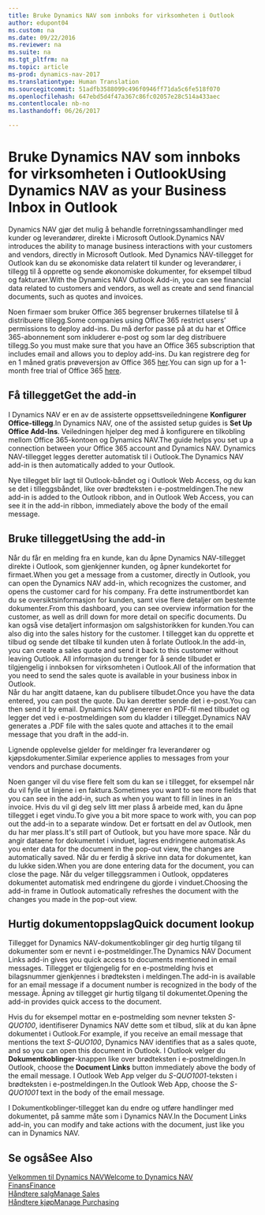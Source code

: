 ```yaml
---
title: Bruke Dynamics NAV som innboks for virksomheten i Outlook
author: edupont04
ms.custom: na
ms.date: 09/22/2016
ms.reviewer: na
ms.suite: na
ms.tgt_pltfrm: na
ms.topic: article
ms-prod: dynamics-nav-2017
ms.translationtype: Human Translation
ms.sourcegitcommit: 51adfb3588099c496f0946ff71da5c6fe518f070
ms.openlocfilehash: 647ebd5d4f47a367c86fc02057e28c514a433aec
ms.contentlocale: nb-no
ms.lasthandoff: 06/26/2017

---
```


# <a name="using-dynamics-nav-as-your-business-inbox-in-outlook"></a><span data-ttu-id="5452c-102">Bruke Dynamics NAV som innboks for virksomheten i Outlook</span><span class="sxs-lookup"><span data-stu-id="5452c-102">Using Dynamics NAV as your Business Inbox in Outlook</span></span>
<span data-ttu-id="5452c-103">Dynamics NAV gjør det mulig å behandle forretningssamhandlinger med kunder og leverandører, direkte i Microsoft Outlook.</span><span class="sxs-lookup"><span data-stu-id="5452c-103">Dynamics NAV introduces the ability to manage business interactions with your customers and vendors, directly in Microsoft Outlook.</span></span> <span data-ttu-id="5452c-104">Med Dynamics NAV-tillegget for Outlook kan du se økonomiske data relatert til kunder og leverandører, i tillegg til å opprette og sende økonomiske dokumenter, for eksempel tilbud og fakturaer.</span><span class="sxs-lookup"><span data-stu-id="5452c-104">With the Dynamics NAV Outlook Add-in, you can see financial data related to customers and vendors, as well as create and send financial documents, such as quotes and invoices.</span></span>  

<span data-ttu-id="5452c-105">Noen firmaer som bruker Office 365 begrenser brukernes tillatelse til å distribuere tillegg.</span><span class="sxs-lookup"><span data-stu-id="5452c-105">Some companies using Office 365 restrict users’ permissions to deploy add-ins.</span></span> <span data-ttu-id="5452c-106">Du må derfor passe på at du har et Office 365-abonnement som inkluderer e-post og som lar deg distribuere tillegg.</span><span class="sxs-lookup"><span data-stu-id="5452c-106">So you must make sure that you have an Office 365 subscription that includes email and allows you to deploy add-ins.</span></span> <span data-ttu-id="5452c-107">Du kan registrere deg for en 1 måned gratis prøveversjon av Office 365 [her](https://products.office.com/try).</span><span class="sxs-lookup"><span data-stu-id="5452c-107">You can sign up for a 1-month free trial of Office 365 [here](https://products.office.com/try).</span></span>  

## <a name="get-the-add-in"></a><span data-ttu-id="5452c-108">Få tillegget</span><span class="sxs-lookup"><span data-stu-id="5452c-108">Get the add-in</span></span>
<span data-ttu-id="5452c-109">I Dynamics NAV er en av de assisterte oppsettsveiledningene **Konfigurer Office-tillegg**.</span><span class="sxs-lookup"><span data-stu-id="5452c-109">In Dynamics NAV, one of the assisted setup guides is **Set Up Office Add-Ins**.</span></span> <span data-ttu-id="5452c-110">Veiledningen hjelper deg med å konfigurere en tilkobling mellom Office 365-kontoen og Dynamics NAV.</span><span class="sxs-lookup"><span data-stu-id="5452c-110">The guide helps you  set up a connection between your Office 365 account and Dynamics NAV.</span></span> <span data-ttu-id="5452c-111">Dynamics NAV-tillegget legges deretter automatisk til i Outlook.</span><span class="sxs-lookup"><span data-stu-id="5452c-111">The Dynamics NAV add-in is then automatically added to your Outlook.</span></span>  

<span data-ttu-id="5452c-112">Nye tillegget blir lagt til Outlook-båndet og i Outlook Web Access, og du kan se det i tilleggsbåndet, like over brødteksten i e-postmeldingen.</span><span class="sxs-lookup"><span data-stu-id="5452c-112">The new add-in is added to the Outlook ribbon, and in Outlook Web Access, you can see it in the add-in ribbon, immediately above the body of the email message.</span></span>  

## <a name="using-the-add-in"></a><span data-ttu-id="5452c-113">Bruke tillegget</span><span class="sxs-lookup"><span data-stu-id="5452c-113">Using the add-in</span></span>
<span data-ttu-id="5452c-114">Når du får en melding fra en kunde, kan du åpne Dynamics NAV-tillegget direkte i Outlook, som gjenkjenner kunden, og åpner kundekortet for firmaet.</span><span class="sxs-lookup"><span data-stu-id="5452c-114">When you get a message from a customer, directly in Outlook, you can open the Dynamics NAV add-in, which recognizes the customer, and opens the customer card for his company.</span></span> <span data-ttu-id="5452c-115">Fra dette instrumentbordet kan du se oversiktsinformasjon for kunden, samt vise flere detaljer om bestemte dokumenter.</span><span class="sxs-lookup"><span data-stu-id="5452c-115">From this dashboard, you can see overview information for the customer, as well as drill down for more detail on specific documents.</span></span> <span data-ttu-id="5452c-116">Du kan også vise detaljert informasjon om salgshistorikken for kunden.</span><span class="sxs-lookup"><span data-stu-id="5452c-116">You can also dig into the sales history for the customer.</span></span>
<span data-ttu-id="5452c-117">I tillegget kan du opprette et tilbud og sende det tilbake til kunden uten å forlate Outlook.</span><span class="sxs-lookup"><span data-stu-id="5452c-117">In the add-in, you can create a sales quote and send it back to this customer without leaving Outlook.</span></span> <span data-ttu-id="5452c-118">All informasjon du trenger for å sende tilbudet er tilgjengelig i innboksen for virksomheten i Outlook.</span><span class="sxs-lookup"><span data-stu-id="5452c-118">All of the information that you need to send the sales quote is available in your business inbox in Outlook.</span></span>  
<span data-ttu-id="5452c-119">Når du har angitt dataene, kan du publisere tilbudet.</span><span class="sxs-lookup"><span data-stu-id="5452c-119">Once you have the data entered, you can post the quote.</span></span> <span data-ttu-id="5452c-120">Du kan deretter sende det i e-post.</span><span class="sxs-lookup"><span data-stu-id="5452c-120">You can then send it by email.</span></span> <span data-ttu-id="5452c-121">Dynamics NAV genererer en PDF-fil med tilbudet og legger det ved i e-postmeldingen som du kladder i tillegget.</span><span class="sxs-lookup"><span data-stu-id="5452c-121">Dynamics NAV generates a .PDF file with the sales quote and attaches it to the email message that you draft in the add-in.</span></span>  

<span data-ttu-id="5452c-122">Lignende opplevelse gjelder for meldinger fra leverandører og kjøpsdokumenter.</span><span class="sxs-lookup"><span data-stu-id="5452c-122">Similar experience applies to messages from your vendors and purchase documents.</span></span>  

<span data-ttu-id="5452c-123">Noen ganger vil du vise flere felt som du kan se i tillegget, for eksempel når du vil fylle ut linjene i en faktura.</span><span class="sxs-lookup"><span data-stu-id="5452c-123">Sometimes you want to see more fields that you can see in the add-in, such as when you want to fill in lines in an invoice.</span></span> <span data-ttu-id="5452c-124">Hvis du vil gi deg selv litt mer plass å arbeide med, kan du åpne tillegget i eget vindu.</span><span class="sxs-lookup"><span data-stu-id="5452c-124">To give you a bit more space to work with, you can pop out the add-in to a separate window.</span></span> <span data-ttu-id="5452c-125">Det er fortsatt en del av Outlook, men du har mer plass.</span><span class="sxs-lookup"><span data-stu-id="5452c-125">It's still part of Outlook, but you have more space.</span></span> <span data-ttu-id="5452c-126">Når du angir dataene for dokumentet i vinduet, lagres endringene automatisk.</span><span class="sxs-lookup"><span data-stu-id="5452c-126">As you enter data for the document in the pop-out view, the changes are automatically saved.</span></span> <span data-ttu-id="5452c-127">Når du er ferdig å skrive inn data for dokumentet, kan du lukke siden.</span><span class="sxs-lookup"><span data-stu-id="5452c-127">When you are done entering data for the document, you can close the page.</span></span> <span data-ttu-id="5452c-128">Når du velger tilleggsrammen i Outlook, oppdateres dokumentet automatisk med endringene du gjorde i vinduet.</span><span class="sxs-lookup"><span data-stu-id="5452c-128">Choosing the add-in frame in Outlook automatically refreshes the document with the changes you made in the pop-out view.</span></span>  

## <a name="quick-document-lookup"></a><span data-ttu-id="5452c-129">Hurtig dokumentoppslag</span><span class="sxs-lookup"><span data-stu-id="5452c-129">Quick document lookup</span></span>
<span data-ttu-id="5452c-130">Tillegget for Dynamics NAV-dokumentkoblinger gir deg hurtig tilgang til dokumenter som er nevnt i e-postmeldinger.</span><span class="sxs-lookup"><span data-stu-id="5452c-130">The Dynamics NAV Document Links add-in gives you quick access to documents mentioned in email messages.</span></span> <span data-ttu-id="5452c-131">Tillegget er tilgjengelig for en e-postmelding hvis et bilagsnummer gjenkjennes i brødteksten i meldingen.</span><span class="sxs-lookup"><span data-stu-id="5452c-131">The add-in is available for an email message if a document number is recognized in the body of the message.</span></span> <span data-ttu-id="5452c-132">Åpning av tillegget gir hurtig tilgang til dokumentet.</span><span class="sxs-lookup"><span data-stu-id="5452c-132">Opening the add-in provides quick access to the document.</span></span>  

<span data-ttu-id="5452c-133">Hvis du for eksempel mottar en e-postmelding som nevner teksten *S-QUO100*, identifiserer Dynamics NAV dette som et tilbud, slik at du kan åpne dokumentet i Outlook.</span><span class="sxs-lookup"><span data-stu-id="5452c-133">For example, if you receive an email message that mentions the text *S-QUO100*, Dynamics NAV identifies that as a sales quote, and so you can open this document in Outlook.</span></span> <span data-ttu-id="5452c-134">I Outlook velger du **Dokumentkoblinger**-knappen like over brødteksten i e-postmeldingen.</span><span class="sxs-lookup"><span data-stu-id="5452c-134">In Outlook, choose the **Document Links** button immediately above the body of the email message.</span></span> <span data-ttu-id="5452c-135">I Outlook Web App velger du *S-QUO1001*-teksten i brødteksten i e-postmeldingen.</span><span class="sxs-lookup"><span data-stu-id="5452c-135">In the Outlook Web App, choose the *S-QUO1001* text in the body of the email message.</span></span>  

<span data-ttu-id="5452c-136">I Dokumentkoblinger-tillegget kan du endre og utføre handlinger med dokumentet, på samme måte som i Dynamics NAV.</span><span class="sxs-lookup"><span data-stu-id="5452c-136">In the Document Links add-in, you can modify and take actions with the document, just like you can in Dynamics NAV.</span></span>

## <a name="see-also"></a><span data-ttu-id="5452c-137">Se også</span><span class="sxs-lookup"><span data-stu-id="5452c-137">See Also</span></span>
[<span data-ttu-id="5452c-138">Velkommen til Dynamics NAV</span><span class="sxs-lookup"><span data-stu-id="5452c-138">Welcome to Dynamics NAV</span></span>](across-get-started.md)  
[<span data-ttu-id="5452c-139">Finans</span><span class="sxs-lookup"><span data-stu-id="5452c-139">Finance</span></span>](finance-setup.md)  
[<span data-ttu-id="5452c-140">Håndtere salg</span><span class="sxs-lookup"><span data-stu-id="5452c-140">Manage Sales</span></span>](sales-manage-sales.md)  
[<span data-ttu-id="5452c-141">Håndtere kjøp</span><span class="sxs-lookup"><span data-stu-id="5452c-141">Manage Purchasing</span></span>](purchasing-manage-purchasing.md)  

